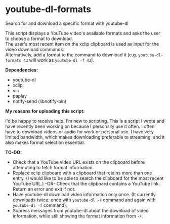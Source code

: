 # youtube-dl-formats
Search for and download a specific format with youtube-dl

This script displays a YouTube video's available formats and asks the user to choose a format to download.<br>
The user's most recent item on the xclip clipboard is used as input for the video download commands.<br>
Alternatively, add a format to the command to download it (e.g. `youtube-dl-formats 43` will work as `youtube-dl -f 43`).

**Dependencies:**

 - youtube-dl
 - xclip
 - vlc
 - paplay
 - notify-send (libnotify-bin)

**My reasons for uploading this script:**

I'd be happy to receive help. I'm new to scripting. This is a script I wrote and have recently been working on because I personally use it often. I often have to download videos or audio for work or personal use. I have very limited bandwidth, which makes downloading preferable to streaming, and it also makes format selection essential.

**TO-DO:**

 - Check that a YouTube video URL exists on the clipboard before attempting to fetch format information.
 - Replace xclip clipboard with a clipboard that retains more than one entry. (I would like to be able to search the clipboard for the most recent YouTube URL.) -OR- Check that the clipboard contains a YouTube link. Return an error and exit if not.
 - Have youtube-dl download video information only once. (It currently downloads twice: once with `youtube-dl -F` command and again with `youtube-dl -f` command).
 - Supress messages from youtube-dl about the download of video information, while still showing the format information from `-F`.
